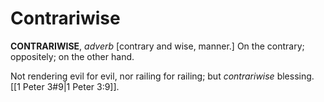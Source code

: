 # Contrariwise

**CONTRARIWISE**, _adverb_ \[contrary and wise, manner.\] On the contrary; oppositely; on the other hand.

Not rendering evil for evil, nor railing for railing; but _contrariwise_ blessing. [[1 Peter 3#9|1 Peter 3:9]].